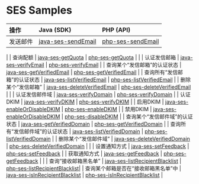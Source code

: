 # SES Samples

| 操作 | Java (SDK) | PHP (API) |
| :-- | :-- | :-- |
| 发送邮件 | [java-ses-sendEmail](./java-ses-sendEmail) | [php-ses-sendEmail](./php-ses-sendEmail) |
|
| 查询配额 | [java-ses-getQuota](./java-ses-getQuota) | [php-ses-getQuota](./php-ses-getQuota) |
|
| 认证发信邮箱 | [java-ses-verifyEmail](./java-ses-verifyEmail) | [php-ses-verifyEmail](./php-ses-verifyEmail) |
| 查询某个“发信邮箱”的认证状态 | [java-ses-getVerifiedEmail](./java-ses-getVerifiedEmail) | [php-ses-getVerifiedEmail](./php-ses-getVerifiedEmail) |
| 查询所有“发信邮箱”的认证状态 | [java-ses-listVerifiedEmail](./java-ses-listVerifiedEmail) | [php-ses-listVerifiedEmail](./php-ses-listVerifiedEmail) |
| 删除某个“发信邮箱” | [java-ses-deleteVerifiedEmail](./java-ses-deleteVerifiedEmail) | [php-ses-deleteVerifiedEmail](./php-ses-deleteVerifiedEmail) |
|
| 认证发信邮件域 | [java-ses-verifyDomain](./java-ses-verifyDomain) | [php-ses-verifyDomain](./php-ses-verifyDomain) |
| 认证DKIM | [java-ses-verifyDKIM](./java-ses-verifyDKIM) | [php-ses-verifyDKIM](./php-ses-verifyDKIM) |
| 启用DKIM | [java-ses-enableOrDisableDKIM](./java-ses-enableOrDisableDKIM) | [php-ses-enableDKIM](./php-ses-enableDKIM) |
| 禁用DKIM | [java-ses-enableOrDisableDKIM](./java-ses-enableOrDisableDKIM) | [php-ses-disableDKIM](./php-ses-disableDKIM) |
| 查询某个“发信邮件域”的认证状态 | [java-ses-getVerifiedDomain](./java-ses-getVerifiedDomain) | [php-ses-getVerifiedDomain](./php-ses-getVerifiedDomain) |
| 查询所有“发信邮件域”的认证状态 | [java-ses-listVerifiedDomain](./java-ses-listVerifiedDomain) | [php-ses-listVerifiedDomain](./php-ses-listVerifiedDomain) |
| 删除某个“发信邮件域” | [java-ses-deleteVerifiedDomain](./java-ses-deleteVerifiedDomain) | [php-ses-deleteVerifiedDomain](./php-ses-deleteVerifiedDomain) |
|
| 设置通知方式 | [java-ses-setFeedback](./java-ses-setFeedback) | [php-ses-setFeedback](./php-ses-setFeedback) |
| 获取通知方式 | [java-ses-getFeedback](./java-ses-getFeedback) | [php-ses-getFeedback](./php-ses-getFeedback) |
|
| 查询“接收邮箱黑名单” | [java-ses-listRecipientBlacklist](./java-ses-listRecipientBlacklist) | [php-ses-listRecipientBlacklist](./php-ses-listRecipientBlacklist)|
| 查询某个邮箱是否在“接收邮箱黑名单”中 | [java-ses-isInRecipientBlacklist](./java-ses-isInRecipientBlacklist) | [php-ses-isInRecipientBlacklist](./php-ses-isInRecipientBlacklist) |